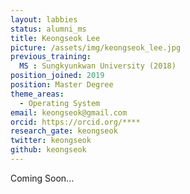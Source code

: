 ```yaml
---
layout: labbies
status: alumni_ms
title: Keongseok Lee
picture: /assets/img/keongseok_lee.jpg
previous_training:
  MS : Sungkyunkwan University (2018)
position_joined: 2019
position: Master Degree
theme_areas:
  - Operating System
email: keongseok@gmail.com
orcid: https://orcid.org/****
research_gate: keongseok
twitter: keongseok
github: keongseok
---
```


Coming Soon...

